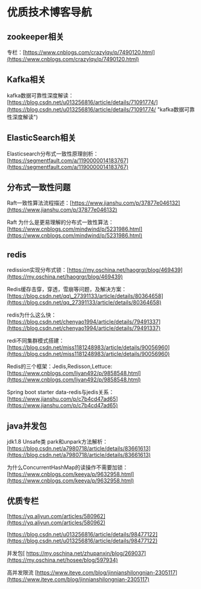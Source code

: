 # 优质技术博客导航

## zookeeper相关

专栏：[https://www.cnblogs.com/crazylqy/p/7490120.html](https://www.cnblogs.com/crazylqy/p/7490120.html)

## Kafka相关

kafka数据可靠性深度解读：[https://blog.csdn.net/u013256816/article/details/71091774/](https://blog.csdn.net/u013256816/article/details/71091774/ "kafka数据可靠性深度解读")

## ElasticSearch相关

Elasticsearch分布式一致性原理剖析：[https://segmentfault.com/a/1190000014183767](https://segmentfault.com/a/1190000014183767)

## 分布式一致性问题

Raft一致性算法流程描述：[https://www.jianshu.com/p/37877e046132](https://www.jianshu.com/p/37877e046132)

Raft 为什么是更易理解的分布式一致性算法：[https://www.cnblogs.com/mindwind/p/5231986.html](https://www.cnblogs.com/mindwind/p/5231986.html)

## redis

redission实现分布式锁：[https://my.oschina.net/haogrgr/blog/469439](https://my.oschina.net/haogrgr/blog/469439)

Redis缓存击穿，穿透，雪崩等问题，及解决方案：[https://blog.csdn.net/qq\_27391133/article/details/80364658](https://blog.csdn.net/qq_27391133/article/details/80364658)

redis为什么这么快：[https://blog.csdn.net/chenyao1994/article/details/79491337](https://blog.csdn.net/chenyao1994/article/details/79491337)

redi不同集群模式搭建：[https://blog.csdn.net/miss1181248983/article/details/90056960](https://blog.csdn.net/miss1181248983/article/details/90056960)

Redis的三个框架：Jedis,Redisson,Lettuce:[https://www.cnblogs.com/liyan492/p/9858548.html](https://www.cnblogs.com/liyan492/p/9858548.html)

Spring boot starter data-redis与jedis关系：[https://www.jianshu.com/p/c7b4cd47ad65](https://www.jianshu.com/p/c7b4cd47ad65)

## java并发包

jdk1.8 Unsafe类 park和unpark方法解析：[https://blog.csdn.net/a7980718/article/details/83661613](https://blog.csdn.net/a7980718/article/details/83661613)

为什么ConcurrentHashMap的读操作不需要加锁：[https://www.cnblogs.com/keeya/p/9632958.html](https://www.cnblogs.com/keeya/p/9632958.html)

## 优质专栏

[https://yq.aliyun.com/articles/580962](https://yq.aliyun.com/articles/580962)

[https://blog.csdn.net/u013256816/article/details/98477122](https://blog.csdn.net/u013256816/article/details/98477122)

并发包[ https://my.oschina.net/zhupanxin/blog/269037](https://my.oschina.net/hosee/blog/597934)

高并发限流 [https://www.iteye.com/blog/jinnianshilongnian-2305117](https://www.iteye.com/blog/jinnianshilongnian-2305117)

